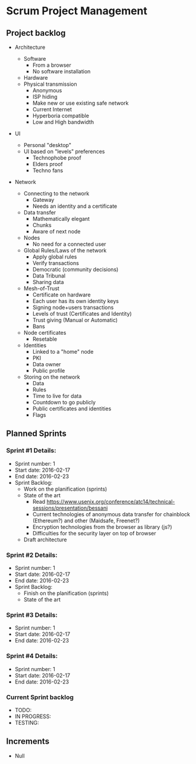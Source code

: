 # Scrum Project Management

## Project backlog
  - Architecture
    - Software
      - From a browser
      - No software installation
    - Hardware
    - Physical transmission
      - Anonymous
      - ISP hiding
      - Make new or use existing safe network
      - Current Internet
      - Hyperboria compatible
      - Low and High bandwidth

  - UI
    - Personal "desktop"
    - UI based on "levels" preferences
      - Technophobe proof
      - Elders proof
      - Techno fans

  - Network
    - Connecting to the network
      - Gateway
      - Needs an identity and a certificate
    - Data transfer
      - Mathematically elegant
      - Chunks
      - Aware of next node
    - Nodes
      - No need for a connected user
    - Global Rules/Laws of the network
      - Apply global rules
      - Verify transactions
      - Democratic (community decisions)
      - Data Tribunal
      - Sharing data
    - Mesh-of-Trust
      - Certificate on hardware
      - Each user has its own identity keys
      - Signing node+users transactions
      - Levels of trust (Certificates and Identity)
      - Trust giving (Manual or Automatic)
      - Bans
    - Node certificates
      - Resetable
    - Identities
      - Linked to a "home" node
      - PKI
      - Data owner
      - Public profile
    - Storing on the network
      - Data
      - Rules
      - Time to live for data
      - Countdown to go publicly
      - Public certificates and identities
      - Flags

## Planned Sprints
### Sprint #1 Details:
  - Sprint number: 1
  - Start date: 2016-02-17
  - End date: 2016-02-23
  - Sprint Backlog:
    - Work on the planification (sprints)
    - State of the art
      - Read https://www.usenix.org/conference/atc14/technical-sessions/presentation/bessani
      - Current technologies of anonymous data transfer for chainblock (Ethereum?) and other (Maidsafe, Freenet?)
      - Encryption technologies from the browser as library (js?)
      - Difficulties for the security layer on top of browser
    - Draft architecture

### Sprint #2 Details:
  - Sprint number: 1
  - Start date: 2016-02-17
  - End date: 2016-02-23
  - Sprint Backlog:
    - Finish on the planification (sprints)
    - State of the art

### Sprint #3 Details:
  - Sprint number: 1
  - Start date: 2016-02-17
  - End date: 2016-02-23

 ### Sprint #4 Details:
  - Sprint number: 1
  - Start date: 2016-02-17
  - End date: 2016-02-23

### Current Sprint backlog
  - TODO:
  - IN PROGRESS:
  - TESTING:

## Increments
  - Null
